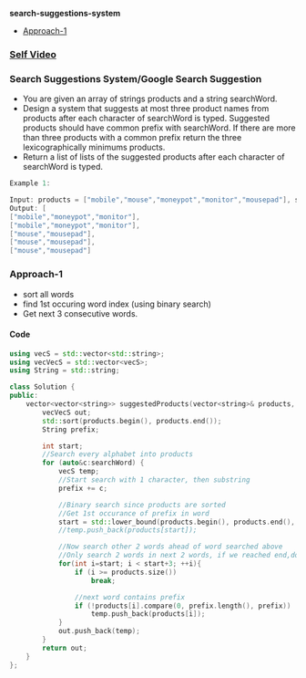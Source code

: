 **search-suggestions-system**
- [Approach-1](#a1)

### [Self Video](https://youtu.be/a1c5W3layRM)

### Search Suggestions System/Google Search Suggestion
- You are given an array of strings products and a string searchWord.
- Design a system that suggests at most three product names from products after each character of searchWord is typed. Suggested products should have common prefix with searchWord. If there are more than three products with a common prefix return the three lexicographically minimums products.
- Return a list of lists of the suggested products after each character of searchWord is typed.
```c
Example 1:

Input: products = ["mobile","mouse","moneypot","monitor","mousepad"], searchWord = "mouse"
Output: [
["mobile","moneypot","monitor"],
["mobile","moneypot","monitor"],
["mouse","mousepad"],
["mouse","mousepad"],
["mouse","mousepad"]
```

<a name=a1></a>
### Approach-1
- sort all words
- find 1st occuring word index (using binary search)
- Get next 3 consecutive words.
#### Code
```cpp
using vecS = std::vector<std::string>;
using vecVecS = std::vector<vecS>;
using String = std::string;

class Solution {
public:
    vector<vector<string>> suggestedProducts(vector<string>& products, string searchWord) {
        vecVecS out;
        std::sort(products.begin(), products.end());
        String prefix;

        int start;
        //Search every alphabet into products
        for (auto&c:searchWord) {
            vecS temp;
            //Start search with 1 character, then substring
            prefix += c;

            //Binary search since products are sorted
            //Get 1st occurance of prefix in word
            start = std::lower_bound(products.begin(), products.end(), prefix) - products.begin();
            //temp.push_back(products[start]);

            //Now search other 2 words ahead of word searched above
            //Only search 2 words in next 2 words, if we reached end,donot cross boundary
            for(int i=start; i < start+3; ++i){
                if (i >= products.size())
                    break;

                //next word contains prefix
                if (!products[i].compare(0, prefix.length(), prefix))
                    temp.push_back(products[i]);
            }
            out.push_back(temp);
        }
        return out;
    }
};
```
